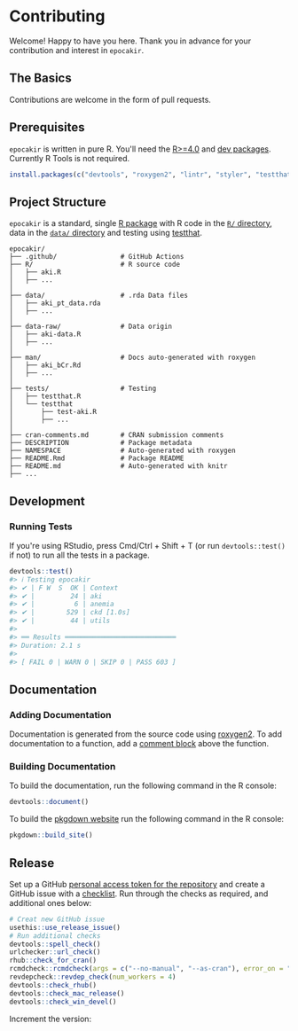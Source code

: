 # Contributing

Welcome! Happy to have you here. Thank you in advance for your contribution and interest in `epocakir`.

## The Basics

Contributions are welcome in the form of pull requests.

## Prerequisites

`epocakir` is written in pure R. You'll need the [R>=4.0][1] and [dev packages][2]. Currently R Tools is not required.

```R
install.packages(c("devtools", "roxygen2", "lintr", "styler", "testthat", "knitr"))
```

## Project Structure

`epocakir` is a standard, single [R package][3] with R code in the [`R/` directory][4], data in the [`data/`
directory][5] and testing using [testthat][6].

```ascii
epocakir/
├── .github/                # GitHub Actions
├── R/                      # R source code
│   ├── aki.R
│   ├── ...
│
├── data/                   # .rda Data files
│   ├── aki_pt_data.rda
│   ├── ...
│
├── data-raw/               # Data origin
│   ├── aki-data.R
│   ├── ...
│
├── man/                    # Docs auto-generated with roxygen
│   ├── aki_bCr.Rd
│   ├── ...
│
├── tests/                  # Testing
│   ├── testthat.R
│   └── testthat
│       ├── test-aki.R
│       ├── ...
│
├── cran-comments.md        # CRAN submission comments
├── DESCRIPTION             # Package metadata
├── NAMESPACE               # Auto-generated with roxygen
├── README.Rmd              # Package README
├── README.md               # Auto-generated with knitr
├── ...
```

## Development

### Running Tests

If you're using RStudio, press Cmd/Ctrl + Shift + T (or run `devtools::test()` if not) to run all the tests in a
package.

```R
devtools::test()
#> ℹ Testing epocakir
#> ✔ | F W  S  OK | Context
#> ✔ |         24 | aki
#> ✔ |          6 | anemia
#> ✔ |        529 | ckd [1.0s]
#> ✔ |         44 | utils
#>
#> ══ Results ════════════════════════════
#> Duration: 2.1 s
#>
#> [ FAIL 0 | WARN 0 | SKIP 0 | PASS 603 ]
```

## Documentation

### Adding Documentation

Documentation is generated from the source code using [roxygen2][7]. To add documentation to a function, add a [comment
block][8] above the function.

### Building Documentation

To build the documentation, run the following command in the R console:

```R
devtools::document()
```

To build the [pkgdown website][9] run the following command in the R console:

```R
pkgdown::build_site()
```

## Release

Set up a GitHub [personal access token for the repository][10] and create a GitHub issue with a [checklist][11].
Run through the checks as required, and additional ones below:

```R
# Creat new GitHub issue
usethis::use_release_issue()
# Run additional checks
devtools::spell_check()
urlchecker::url_check()
rhub::check_for_cran()
rcmdcheck::rcmdcheck(args = c("--no-manual", "--as-cran"), error_on = "warning", check_dir = "check")
revdepcheck::revdep_check(num_workers = 4)
devtools::check_rhub()
devtools::check_mac_release()
devtools::check_win_devel()
```

Increment the version:

<!-- References -->

[1]: https://www.r-project.org/
[2]: https://r-pkgs.org/setup.html
[3]: https://r-pkgs.org/structure.html
[4]: https://r-pkgs.org/code.html
[5]: https://r-pkgs.org/data.html
[6]: https://testthat.r-lib.org/
[7]: https://roxygen2.r-lib.org/index.html
[8]: https://r-pkgs.org/man.html
[9]: https://pkgdown.r-lib.org/
[10]: https://happygitwithr.com/https-pat#get-a-pat
[11]: https://r-pkgs.org/release.html
